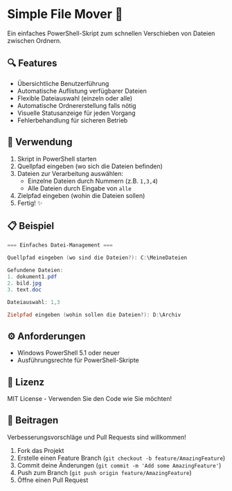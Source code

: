 # Simple File Mover 📂

Ein einfaches PowerShell-Skript zum schnellen Verschieben von Dateien zwischen Ordnern.

## 🔍 Features

- Übersichtliche Benutzerführung
- Automatische Auflistung verfügbarer Dateien
- Flexible Dateiauswahl (einzeln oder alle)
- Automatische Ordnererstellung falls nötig
- Visuelle Statusanzeige für jeden Vorgang
- Fehlerbehandlung für sicheren Betrieb

## 🚀 Verwendung

1. Skript in PowerShell starten
2. Quellpfad eingeben (wo sich die Dateien befinden)
3. Dateien zur Verarbeitung auswählen:
   - Einzelne Dateien durch Nummern (z.B. `1,3,4`)
   - Alle Dateien durch Eingabe von `alle`
4. Zielpfad eingeben (wohin die Dateien sollen)
5. Fertig! ✨

## 📋 Beispiel

```powershell
=== Einfaches Datei-Management ===

Quellpfad eingeben (wo sind die Dateien?): C:\MeineDateien

Gefundene Dateien:
1. dokument1.pdf
2. bild.jpg
3. text.doc

Dateiauswahl: 1,3

Zielpfad eingeben (wohin sollen die Dateien?): D:\Archiv
```

## ⚙️ Anforderungen

- Windows PowerShell 5.1 oder neuer
- Ausführungsrechte für PowerShell-Skripte

## 📝 Lizenz

MIT License - Verwenden Sie den Code wie Sie möchten!

## 🤝 Beitragen

Verbesserungsvorschläge und Pull Requests sind willkommen!

1. Fork das Projekt
2. Erstelle einen Feature Branch (`git checkout -b feature/AmazingFeature`)
3. Commit deine Änderungen (`git commit -m 'Add some AmazingFeature'`)
4. Push zum Branch (`git push origin feature/AmazingFeature`)
5. Öffne einen Pull Request
